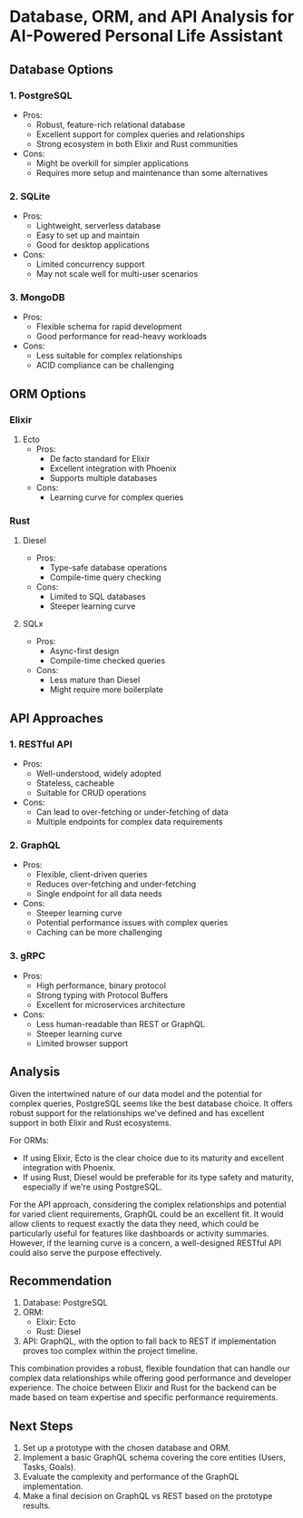 # Database, ORM, and API Analysis for AI-Powered Personal Life Assistant

## Database Options

### 1. PostgreSQL

- Pros:
  - Robust, feature-rich relational database
  - Excellent support for complex queries and relationships
  - Strong ecosystem in both Elixir and Rust communities
- Cons:
  - Might be overkill for simpler applications
  - Requires more setup and maintenance than some alternatives

### 2. SQLite

- Pros:
  - Lightweight, serverless database
  - Easy to set up and maintain
  - Good for desktop applications
- Cons:
  - Limited concurrency support
  - May not scale well for multi-user scenarios

### 3. MongoDB

- Pros:
  - Flexible schema for rapid development
  - Good performance for read-heavy workloads
- Cons:
  - Less suitable for complex relationships
  - ACID compliance can be challenging

## ORM Options

### Elixir

1. Ecto
   - Pros:
     - De facto standard for Elixir
     - Excellent integration with Phoenix
     - Supports multiple databases
   - Cons:
     - Learning curve for complex queries

### Rust

1. Diesel

   - Pros:
     - Type-safe database operations
     - Compile-time query checking
   - Cons:
     - Limited to SQL databases
     - Steeper learning curve

2. SQLx
   - Pros:
     - Async-first design
     - Compile-time checked queries
   - Cons:
     - Less mature than Diesel
     - Might require more boilerplate

## API Approaches

### 1. RESTful API

- Pros:
  - Well-understood, widely adopted
  - Stateless, cacheable
  - Suitable for CRUD operations
- Cons:
  - Can lead to over-fetching or under-fetching of data
  - Multiple endpoints for complex data requirements

### 2. GraphQL

- Pros:
  - Flexible, client-driven queries
  - Reduces over-fetching and under-fetching
  - Single endpoint for all data needs
- Cons:
  - Steeper learning curve
  - Potential performance issues with complex queries
  - Caching can be more challenging

### 3. gRPC

- Pros:
  - High performance, binary protocol
  - Strong typing with Protocol Buffers
  - Excellent for microservices architecture
- Cons:
  - Less human-readable than REST or GraphQL
  - Steeper learning curve
  - Limited browser support

## Analysis

Given the intertwined nature of our data model and the potential for complex queries, PostgreSQL seems like the best database choice. It offers robust support for the relationships we've defined and has excellent support in both Elixir and Rust ecosystems.

For ORMs:

- If using Elixir, Ecto is the clear choice due to its maturity and excellent integration with Phoenix.
- If using Rust, Diesel would be preferable for its type safety and maturity, especially if we're using PostgreSQL.

For the API approach, considering the complex relationships and potential for varied client requirements, GraphQL could be an excellent fit. It would allow clients to request exactly the data they need, which could be particularly useful for features like dashboards or activity summaries. However, if the learning curve is a concern, a well-designed RESTful API could also serve the purpose effectively.

## Recommendation

1. Database: PostgreSQL
2. ORM:
   - Elixir: Ecto
   - Rust: Diesel
3. API: GraphQL, with the option to fall back to REST if implementation proves too complex within the project timeline.

This combination provides a robust, flexible foundation that can handle our complex data relationships while offering good performance and developer experience. The choice between Elixir and Rust for the backend can be made based on team expertise and specific performance requirements.

## Next Steps

1. Set up a prototype with the chosen database and ORM.
2. Implement a basic GraphQL schema covering the core entities (Users, Tasks, Goals).
3. Evaluate the complexity and performance of the GraphQL implementation.
4. Make a final decision on GraphQL vs REST based on the prototype results.
